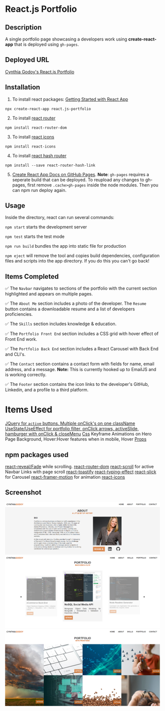 # React.js Portfolio

## Description
A single portfolio page showcasing a developers work using **create-react-app** that is deployed using `gh-pages`.

## Deployed URL
[Cynthia Godoy's React.js Portfolio](https://cynthiagodoy.github.io/react.js-portfolio/)

## Installation

1. To install react packages: [Getting Started with React App](https://create-react-app.dev/docs/getting-started/)
```
npx create-react-app react.js-portfolio
```

2. To install [react router](https://www.npmjs.com/package/react-router)
```
npm install react-router-dom
```

3. To install [react icons](https://www.npmjs.com/package/react-icons)
```
npm install react-icons
```

4. To install [react hash router](https://www.npmjs.com/package/react-router-hash-link)
```
npm install --save react-router-hash-link
```

5. [Create React App Docs on GitHub Pages](https://create-react-app.dev/docs/deployment/#github-pages). **Note**: `gh-pages` requires a seperate build that can be deployed. To reupload any changes to gh-pages, first remove `.cache>gh-pages` inside the node modules. Then you can npm run deploy again.

## Usage
Inside the directory, react can run several commands:

`npm start` starts the development server

`npm test` starts the test mode

`npm run build` bundles the app into static file for production

`npm eject` will remove the tool and copies build dependencies, configuration files and scripts into the app directory. If you do this you can't go back!

## Items Completed

✅ The `Navbar` navigates to sections of the portfolio with the current section highlighted and appears on multiple pages.

✅ The `About Me` section includes a photo of the developer. The `Resume` button contains a downloadable resume and a list of developers proficiencies.

✅ The `Skills` section includes knowledge & education.

✅ The `Portfolio Front End` section includes a CSS grid with hover effect of Front End work.

✅ The `Portfolio Back End` section includes a React Carousel with Back End and CLI's.

✅ The `Contact` section contains a contact form with fields for name, email address, and a message. **Note:** This is currently hooked up to EmailJS and is working correctly.

✅ The `Footer` section contains the icon links to the developer's GitHub, Linkedin, and a profile to a third platform.

# Items Used
[JQuery for `active` buttons. Multiple onClick's on one className]()
[UseState/UseEffect for portfolio filter, onClick arrows, activeSlide, hamburger with onClick & closeMenu]()
[Css]() Keyframe Animations on Hero Page Background, Hover:Hover features when in mobile, Hover
[Props]()


## npm packages used
[react-reveal/Fade]() while scrolling.
[react-router-dom]()
[react-scroll]() for active Navbar Links with page scroll
[react-toastify]()
[react-typing-effect]()
[react-slick]() for Carousel
[react-framer-motion]() for animation 
[react-icons]()

## Screenshot
![](src/assets/Screenshot.PNG)
![](src/assets/Screenshot2.PNG)
![](src/assets/Screenshot3.PNG)